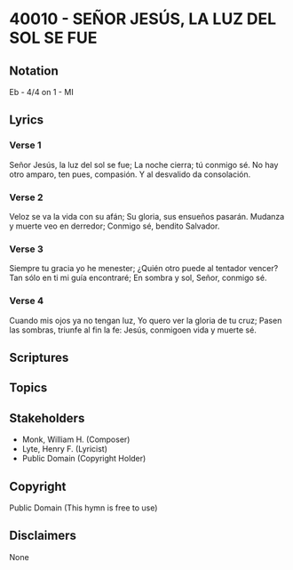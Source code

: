# 40010 - SEÑOR JESÚS, LA LUZ DEL SOL SE FUE

## Notation

Eb - 4/4 on 1 - MI

## Lyrics

### Verse 1

Señor Jesús, la luz del sol se fue; La noche cierra; tú conmigo sé. No hay otro amparo, ten pues, compasión. Y al desvalido da consolación.

### Verse 2

Veloz se va la vida con su afán; Su gloria, sus ensueños pasarán. Mudanza y muerte veo en derredor; Conmigo sé, bendito Salvador.

### Verse 3

Siempre tu gracia yo he menester; ¿Quién otro puede al tentador vencer? Tan sólo en ti mi guía encontraré; En sombra y sol, Señor, conmigo sé.

### Verse 4

Cuando mis ojos ya no tengan luz, Yo quero ver la gloria de tu cruz; Pasen las sombras, triunfe al fin la fe: Jesús, conmigoen vida y muerte sé.


## Scriptures


## Topics


## Stakeholders

- Monk, William H. (Composer)
- Lyte, Henry F. (Lyricist)
- Public Domain (Copyright Holder)

## Copyright

Public Domain
(This hymn is free to use)

## Disclaimers

None

